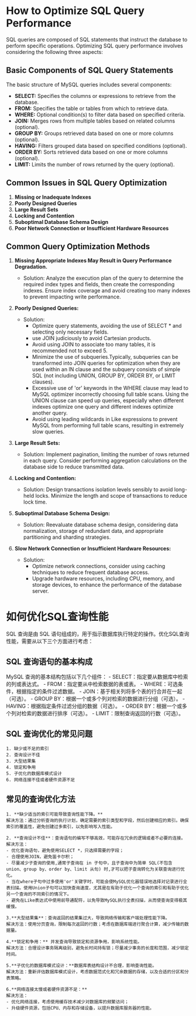 # How to Optimize SQL Query Performance

SQL queries are composed of SQL statements that instruct the database to perform specific operations. Optimizing SQL query performance involves considering the following three aspects:

## Basic Components of SQL Query Statements

The basic structure of MySQL queries includes several components:

- **SELECT:** Specifies the columns or expressions to retrieve from the database.
- **FROM:** Specifies the table or tables from which to retrieve data.
- **WHERE:** Optional condition(s) to filter data based on specified criteria.
- **JOIN:** Merges rows from multiple tables based on related columns (optional).
- **GROUP BY:** Groups retrieved data based on one or more columns (optional).
- **HAVING:** Filters grouped data based on specified conditions (optional).
- **ORDER BY:** Sorts retrieved data based on one or more columns (optional).
- **LIMIT:** Limits the number of rows returned by the query (optional).

## Common Issues in SQL Query Optimization

1. **Missing or Inadequate Indexes**
2. **Poorly Designed Queries**
3. **Large Result Sets**
4. **Locking and Contention**
5. **Suboptimal Database Schema Design**
6. **Poor Network Connection or Insufficient Hardware Resources**

## Common Query Optimization Methods

1. **Missing Appropriate Indexes May Result in Query Performance Degradation.**
   - Solution: Analyze the execution plan of the query to determine the required index types and fields, then create the corresponding indexes. Ensure index coverage and avoid creating too many indexes to prevent impacting write performance.

2. **Poorly Designed Queries:**
   - Solution:
     - Optimize query statements, avoiding the use of SELECT * and selecting only necessary fields.
     - use JOIN judiciously to avoid Cartesian products.
     - Avoid using JOIN to associate too many tables, it is recommended not to exceed 5.
     - Minimize the use of subqueries.Typically, subqueries can be transformed into JOIN queries for optimization when they are used within an IN clause and the subquery consists of simple SQL (not including UNION, GROUP BY, ORDER BY, or LIMIT clauses).
     - Excessive use of 'or' keywords in the WHERE clause may lead to MySQL optimizer incorrectly choosing full table scans. Using the UNION clause can speed up queries, especially when different indexes optimize one query and different indexes optimize another query.
     - Avoid using leading wildcards in Like expressions to prevent MySQL from performing full table scans, resulting in extremely slow queries.

3. **Large Result Sets:**
   - Solution: Implement pagination, limiting the number of rows returned in each query. Consider performing aggregation calculations on the database side to reduce transmitted data.

4. **Locking and Contention:**
   - Solution: Design transactions isolation levels sensibly to avoid long-held locks. Minimize the length and scope of transactions to reduce lock time.

5. **Suboptimal Database Schema Design:**
   - Solution: Reevaluate database schema design, considering data normalization, storage of redundant data, and appropriate partitioning and sharding strategies.

6. **Slow Network Connection or Insufficient Hardware Resources:**
   - Solution:
     - Optimize network connections, consider using caching techniques to reduce frequent database access.
     - Upgrade hardware resources, including CPU, memory, and storage devices, to enhance the performance of the database server.


# 如何优化SQL查询性能

SQL 查询是由 SQL 语句组成的，用于指示数据库执行特定的操作。优化SQL查询性能，需要从以下三个方面进行考虑：

## SQL 查询语句的基本构成

MySQL 查询的基本结构包括以下几个组件：
    - SELECT：指定要从数据库中检索的列或表达式。
    - FROM：指定要从中检索数据的表或表。
    - WHERE：可选条件，根据指定的条件过滤数据。
    - JOIN：基于相关列将多个表的行合并在一起（可选）。
    - GROUP BY：根据一个或多个列对检索的数据进行分组（可选）。
    - HAVING：根据指定条件过滤分组的数据（可选）。
    - ORDER BY：根据一个或多个列对检索的数据进行排序（可选）。
    - LIMIT：限制查询返回的行数（可选）。

## SQL 查询优化的常见问题
    1. 缺少或不足的索引
    2. 查询设计不佳
    3. 大型结果集
    4. 锁定和争用
    5. 子优化的数据库模式设计
    6. 网络连接不佳或者硬件资源不足

## 常见的查询优化方法

    1. **缺少适当的索引可能导致查询性能下降。**
    解决方法：通过分析查询的执行计划，确定需要的索引类型和字段，然后创建相应的索引。确保索引的覆盖性，避免创建过多索引，以免影响写入性能。

    2. **查询设计不佳**：查询语句的编写不够高效，可能存在冗余的逻辑或者不必要的连接。
    解决方法：
    - 优化查询语句，避免使用SELECT *，只选择需要的字段；
    - 合理使用JOIN，避免笛卡尔积；
    - 尽量减少子查询的使用,通常子查询在 in 子句中，且子查询中为简单 SQL(不包含 union、group by、order by、limit 从句) 时,才可以把子查询转化为关联查询进行优化。
    - 当在where子句中过多使用'or'关键字时，可能会使MySQL优化器错误地选择对记录进行全表扫描。使用Union子句可以加快查询速度，尤其是在有助于优化一个查询的索引和有助于优化另一个查询的不同索引的情况下。
    - 避免在Like表达式中使用前导通配符，以免导致MySQL执行全表扫描，从而使查询变得极其缓慢。

    3.**大型结果集**：查询返回的结果集过大，导致网络传输和客户端处理性能下降。
    解决方法：使用分页查询，限制每次返回的行数；考虑在数据库端进行聚合计算，减少传输的数据量。

    4.**锁定和争用：** 并发查询导致锁定和资源争用，影响系统性能。
    解决方法：合理设计事务隔离级别，避免长时间持有锁；尽量减少事务的长度和范围，减少锁定时间。

    5.**子优化的数据库模式设计：**数据库表结构设计不合理，影响查询性能。
    解决方法：重新评估数据库模式设计，考虑数据范式化和冗余数据的存储，以及合适的分区和分表策略。

    6.**网络连接太慢或者硬件资源不足：**
    解决方法：
    - 优化网络连接，考虑使用缓存技术减少对数据库的频繁访问；
    - 升级硬件资源，包括CPU、内存和存储设备，以提升数据库服务器的性能。


